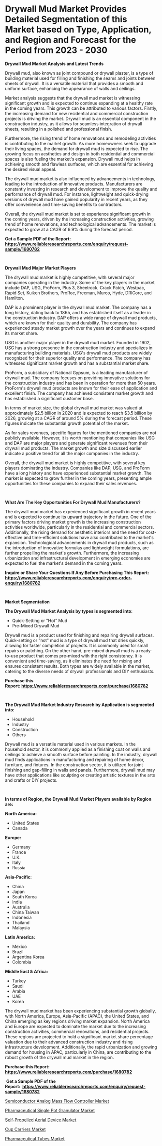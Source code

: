 <p><h1>Drywall Mud Market Provides Detailed Segmentation of this Market based on Type, Application, and Region and Forecast for the Period from 2023 - 2030</h1></p><p><strong>Drywall Mud Market Analysis and Latest Trends</strong></p>
<p><p>Drywall mud, also known as joint compound or drywall plaster, is a type of building material used for filling and finishing the seams and joints between sheets of drywall. It is a versatile material that provides a smooth and uniform surface, enhancing the appearance of walls and ceilings.</p><p>Market analysis suggests that the drywall mud market is witnessing significant growth and is expected to continue expanding at a healthy rate in the coming years. This growth can be attributed to various factors. Firstly, the increasing demand for new residential and commercial construction projects is driving the market. Drywall mud is an essential component in the construction industry, as it allows for seamless integration of drywall sheets, resulting in a polished and professional finish.</p><p>Furthermore, the rising trend of home renovations and remodeling activities is contributing to the market growth. As more homeowners seek to upgrade their living spaces, the demand for drywall mud is expected to rise. The growing focus on aesthetics and design in both residential and commercial spaces is also fueling the market's expansion. Drywall mud helps in achieving smooth and flawless surfaces, which are essential for achieving the desired visual appeal.</p><p>The drywall mud market is also influenced by advancements in technology, leading to the introduction of innovative products. Manufacturers are constantly investing in research and development to improve the quality and performance of drywall mud. For instance, lightweight and quick-drying versions of drywall mud have gained popularity in recent years, as they offer convenience and time-saving benefits to contractors.</p><p>Overall, the drywall mud market is set to experience significant growth in the coming years, driven by the increasing construction activities, growing trend of home renovations, and technological advancements. The market is expected to grow at a CAGR of 9.9% during the forecast period.</p></p>
<p><strong>Get a Sample PDF of the Report:&nbsp; <a href="https://www.reliableresearchreports.com/enquiry/request-sample/1680782">https://www.reliableresearchreports.com/enquiry/request-sample/1680782</a></strong></p>
<p>&nbsp;</p>
<p><strong>Drywall Mud Major Market Players</strong></p>
<p><p>The drywall mud market is highly competitive, with several major companies operating in the industry. Some of the key players in the market include DAP, USG, ProForm, Plus 3, Sheetrock, Crack Patch, Westpac, Rapid Set, Kuiken Brothers, ProRoc, Freeman, Murco, Hyde, DRICore, and Hamilton.</p><p>DAP is a prominent player in the drywall mud market. The company has a long history, dating back to 1865, and has established itself as a leader in the construction industry. DAP offers a wide range of drywall mud products, which are known for their quality and durability. The company has experienced steady market growth over the years and continues to expand its market share.</p><p>USG is another major player in the drywall mud market. Founded in 1902, USG has a strong presence in the construction industry and specializes in manufacturing building materials. USG's drywall mud products are widely recognized for their superior quality and performance. The company has witnessed significant market growth and has a substantial market share.</p><p>ProForm, a subsidiary of National Gypsum, is a leading manufacturer of drywall mud. The company focuses on providing innovative solutions for the construction industry and has been in operation for more than 50 years. ProForm's drywall mud products are known for their ease of application and excellent finish. The company has achieved consistent market growth and has established a significant customer base.</p><p>In terms of market size, the global drywall mud market was valued at approximately $2.5 billion in 2020 and is expected to reach $3.5 billion by 2026, growing at a CAGR of around 5% during the forecast period. These figures indicate the substantial growth potential of the market.</p><p>As for sales revenues, specific figures for the mentioned companies are not publicly available. However, it is worth mentioning that companies like USG and DAP are major players and generate significant revenues from their drywall mud products. The market growth and size discussed earlier indicate a positive trend for all the major companies in the industry.</p><p>Overall, the drywall mud market is highly competitive, with several key players dominating the industry. Companies like DAP, USG, and ProForm have a long history and have experienced substantial market growth. The market is expected to grow further in the coming years, presenting ample opportunities for these companies to expand their sales revenues.</p></p>
<p>&nbsp;</p>
<p><strong>What Are The Key Opportunities For Drywall Mud Manufacturers?</strong></p>
<p><p>The drywall mud market has experienced significant growth in recent years and is expected to continue its upward trajectory in the future. One of the primary factors driving market growth is the increasing construction activities worldwide, particularly in the residential and commercial sectors. Additionally, the rising demand for aesthetic interiors and the need for cost-effective and time-efficient solutions have also contributed to the market's expansion. Technological advancements in drywall mud products, such as the introduction of innovative formulas and lightweight formulations, are further propelling the market's growth. Furthermore, the increasing urbanization and infrastructural development in emerging economies are expected to fuel the market's demand in the coming years.</p></p>
<p><strong>Inquire or Share Your Questions If Any Before Purchasing This Report: <a href="https://www.reliableresearchreports.com/enquiry/pre-order-enquiry/1680782">https://www.reliableresearchreports.com/enquiry/pre-order-enquiry/1680782</a></strong></p>
<p>&nbsp;</p>
<p><strong>Market Segmentation</strong></p>
<p><strong>The Drywall Mud Market Analysis by types is segmented into:</strong></p>
<p><ul><li>Quick-Setting or "Hot" Mud</li><li>Pre-Mixed Drywall Mud</li></ul></p>
<p><p>Drywall mud is a product used for finishing and repairing drywall surfaces. Quick-setting or "hot" mud is a type of drywall mud that dries quickly, allowing for faster completion of projects. It is commonly used for small repairs or patching. On the other hand, pre-mixed drywall mud is a ready-to-use product that comes pre-mixed with the right consistency. It is convenient and time-saving, as it eliminates the need for mixing and ensures consistent results. Both types are widely available in the market, catering to the diverse needs of drywall professionals and DIY enthusiasts.</p></p>
<p><strong>Purchase this Report:&nbsp;<a href="https://www.reliableresearchreports.com/purchase/1680782">https://www.reliableresearchreports.com/purchase/1680782</a></strong></p>
<p>&nbsp;</p>
<p><strong>The Drywall Mud Market Industry Research by Application is segmented into:</strong></p>
<p><ul><li>Household</li><li>Industry</li><li>Construction</li><li>Others</li></ul></p>
<p><p>Drywall mud is a versatile material used in various markets. In the household sector, it is commonly applied as a finishing coat on walls and ceilings to achieve a smooth surface before painting. In the industry, drywall mud finds applications in manufacturing and repairing of home decor, furniture, and fixtures. In the construction sector, it is utilized for joint finishing and gap-filling in walls and panels. Furthermore, drywall mud may have other applications like sculpting or creating artistic textures in the arts and crafts or DIY projects.</p></p>
<p>&nbsp;</p>
<p><strong>In terms of Region, the Drywall Mud Market Players available by Region are:</strong></p>
<p>
    <p> <strong> North America: </strong>
        <ul>
            <li>United States</li>
            <li>Canada</li>
        </ul>
        </p> 
    <p> <strong> Europe: </strong>
        <ul>
            <li>Germany</li>
            <li>France</li>
            <li>U.K.</li>
            <li>Italy</li>
            <li>Russia</li>
        </ul>
        </p> 
    <p> <strong> Asia-Pacific: </strong>
        <ul>
            <li>China</li>
            <li>Japan</li>
            <li>South Korea</li>
            <li>India</li>
            <li>Australia</li>
            <li>China Taiwan</li>
            <li>Indonesia</li>
            <li>Thailand</li>
            <li>Malaysia</li>
        </ul>
        </p> 
    <p> <strong> Latin America: </strong>
        <ul>
            <li>Mexico</li>
            <li>Brazil</li>
            <li>Argentina Korea</li>
            <li>Colombia</li>
        </ul>
        </p> 
    <p> <strong> Middle East & Africa: </strong>
        <ul>
            <li>Turkey</li>
            <li>Saudi</li>
            <li>Arabia</li>
            <li>UAE</li>
            <li>Korea</li>
        </ul>
    </p>
    </p>
<p><p>The drywall mud market has been experiencing substantial growth globally, with North America, Europe, Asia-Pacific (APAC), the United States, and China emerging as key regions driving market expansion. North America and Europe are expected to dominate the market due to the increasing construction activities, commercial renovations, and residential projects. These regions are projected to hold a significant market share percentage valuation due to their advanced construction industry and rising infrastructure development. Additionally, the rapid urbanization and growing demand for housing in APAC, particularly in China, are contributing to the robust growth of the drywall mud market in the region.</p></p>
<p><strong>Purchase this Report: <a href="https://www.reliableresearchreports.com/purchase/1680782">https://www.reliableresearchreports.com/purchase/1680782</a></strong></p>
<p>&nbsp;<strong>Get a Sample PDF of the Report:&nbsp;&nbsp;<a href="https://www.reliableresearchreports.com/enquiry/request-sample/1680782">https://www.reliableresearchreports.com/enquiry/request-sample/1680782</a></strong></p>
<p><strong></strong></p>
<p><p><a href="https://www.linkedin.com/pulse/semiconductor-analog-mass-flow-controller-market-size-share-global-ujt0f/">Semiconductor Analog Mass Flow Controller Market</a></p><p><a href="https://www.linkedin.com/pulse/pharmaceutical-single-pot-granulator-market-share-amp-new-trends-23onf/">Pharmaceutical Single Pot Granulator Market</a></p><p><a href="https://www.linkedin.com/pulse/self-propelled-aerial-device-market-size-growth-forecast-q1xbf/">Self-Propelled Aerial Device Market</a></p><p><a href="https://medium.com/@russpollich/cup-carriers-market-size-growth-forecast-2023-2030-e20f36317701">Cup Carriers Market</a></p><p><a href="https://medium.com/@sarademiri71/pharmaceutical-tubes-market-size-cagr-trends-2024-2030-e7a19985b2e1">Pharmaceutical Tubes Market</a></p></p>